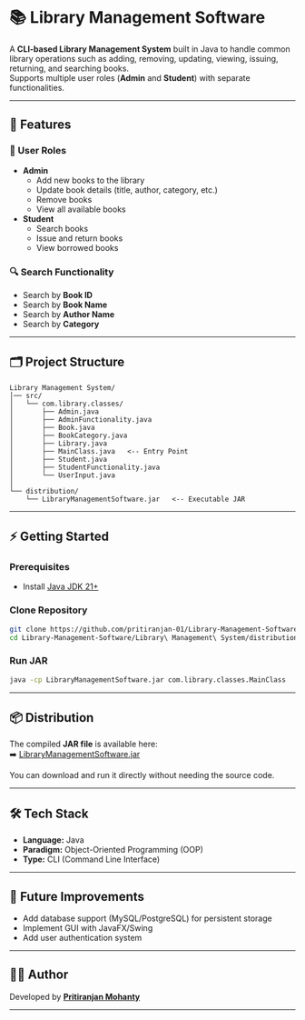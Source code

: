 # 📚 Library Management Software

A **CLI-based Library Management System** built in Java to handle common library operations such as adding, removing, updating, viewing, issuing, returning, and searching books.  
Supports multiple user roles (**Admin** and **Student**) with separate functionalities.  

---

## 🚀 Features

### 🔑 User Roles
- **Admin**
  - Add new books to the library
  - Update book details (title, author, category, etc.)
  - Remove books
  - View all available books
- **Student**
  - Search books
  - Issue and return books
  - View borrowed books

### 🔍 Search Functionality
- Search by **Book ID**
- Search by **Book Name**
- Search by **Author Name**
- Search by **Category**

---

## 🗂️ Project Structure

```
Library Management System/
│── src/
│   └── com.library.classes/
│       ├── Admin.java
│       ├── AdminFunctionality.java
│       ├── Book.java
│       ├── BookCategory.java
│       ├── Library.java
│       ├── MainClass.java   <-- Entry Point
│       ├── Student.java
│       ├── StudentFunctionality.java
│       └── UserInput.java
│
└── distribution/
    └── LibraryManagementSoftware.jar   <-- Executable JAR
```

---

## ⚡ Getting Started

### Prerequisites
- Install [Java JDK 21+](https://www.oracle.com/java/technologies/javase-downloads.html)

### Clone Repository
```sh
git clone https://github.com/pritiranjan-01/Library-Management-Software.git
cd Library-Management-Software/Library\ Management\ System/distribution
```

### Run JAR
```sh
java -cp LibraryManagementSoftware.jar com.library.classes.MainClass
```

---

## 📦 Distribution
The compiled **JAR file** is available here:  
➡️ [LibraryManagementSoftware.jar](https://github.com/pritiranjan-01/Library-Management-Software/blob/main/Library%20Management%20System/distribution/LibraryManagementSoftware.jar)

You can download and run it directly without needing the source code.

---

## 🛠️ Tech Stack
- **Language:** Java  
- **Paradigm:** Object-Oriented Programming (OOP)  
- **Type:** CLI (Command Line Interface)  

---

## 🎯 Future Improvements
- Add database support (MySQL/PostgreSQL) for persistent storage
- Implement GUI with JavaFX/Swing
- Add user authentication system

---

## 👨‍💻 Author
Developed by [**Pritiranjan Mohanty**](https://github.com/pritiranjan-01)  

---
